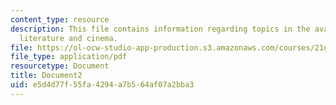 ```yaml
---
content_type: resource
description: This file contains information regarding topics in the avant-garde in
  literature and cinema.
file: https://ol-ocw-studio-app-production.s3.amazonaws.com/courses/21g-031j-topics-in-the-avant-garde-in-literature-and-cinema-spring-2003/e5d4d77f55fa4294a7b564af07a2bba3_MIT21G_031JS03_lecture2.pdf
file_type: application/pdf
resourcetype: Document
title: Document2
uid: e5d4d77f-55fa-4294-a7b5-64af07a2bba3
---
```

